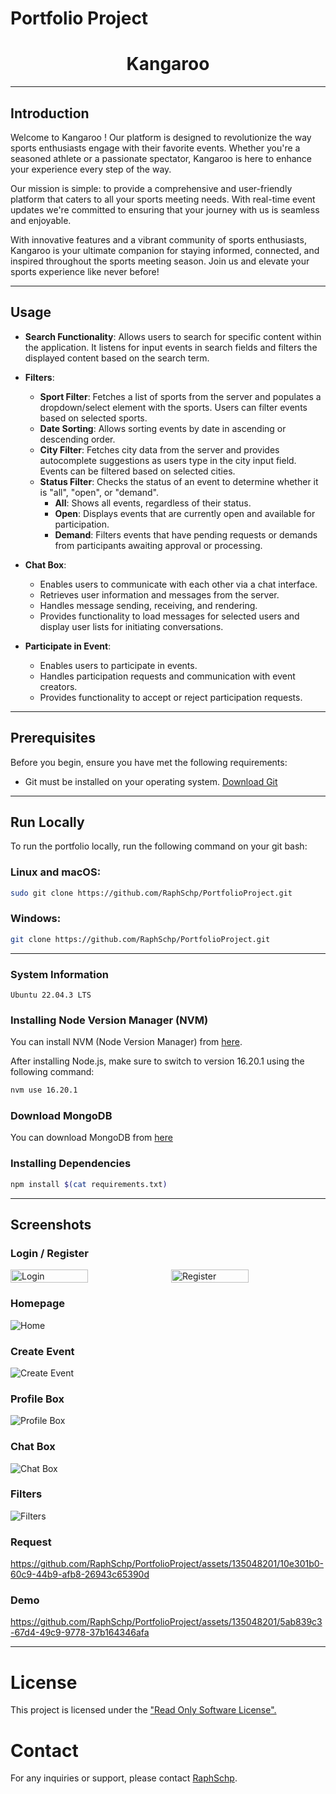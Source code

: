 # Portfolio Project 

<div align="center">
    <h1>Kangaroo</h1>
</div>

---


## Introduction
Welcome to Kangaroo ! Our platform is designed to revolutionize the way sports enthusiasts engage with their favorite events. Whether you're a seasoned athlete or a passionate spectator, Kangaroo is here to enhance your experience every step of the way.

Our mission is simple: to provide a comprehensive and user-friendly platform that caters to all your sports meeting needs. With real-time event updates we're committed to ensuring that your journey with us is seamless and enjoyable.

With innovative features and a vibrant community of sports enthusiasts, Kangaroo  is your ultimate companion for staying informed, connected, and inspired throughout the sports meeting season. Join us and elevate your sports experience like never before!

---


## Usage

- **Search Functionality**: Allows users to search for specific content within the application. It listens for input events in search fields and filters the displayed content based on the search term.

- **Filters**:
  - **Sport Filter**: Fetches a list of sports from the server and populates a dropdown/select element with the sports. Users can filter events based on selected sports.
  - **Date Sorting**: Allows sorting events by date in ascending or descending order.
  - **City Filter**: Fetches city data from the server and provides autocomplete suggestions as users type in the city input field. Events can be filtered based on selected cities.
  - **Status Filter**: Checks the status of an event to determine whether it is "all", "open", or "demand".
    - **All**: Shows all events, regardless of their status.
    - **Open**: Displays events that are currently open and available for participation.
    - **Demand**: Filters events that have pending requests or demands from participants awaiting approval or processing.
    
- **Chat Box**:
  - Enables users to communicate with each other via a chat interface.
  - Retrieves user information and messages from the server.
  - Handles message sending, receiving, and rendering.
  - Provides functionality to load messages for selected users and display user lists for initiating conversations.

- **Participate in Event**:
  - Enables users to participate in events.
  - Handles participation requests and communication with event creators.
  - Provides functionality to accept or reject participation requests.

---

## Prerequisites
Before you begin, ensure you have met the following requirements:
- Git must be installed on your operating system. [Download Git](https://git-scm.com/downloads)

---

## Run Locally
To run the portfolio locally, run the following command on your git bash:

### Linux and macOS:
```bash
sudo git clone https://github.com/RaphSchp/PortfolioProject.git
```
### Windows:

```bash
git clone https://github.com/RaphSchp/PortfolioProject.git
```
---

### System Information
```
Ubuntu 22.04.3 LTS
```

### Installing Node Version Manager (NVM)
You can install NVM (Node Version Manager) from <a href="https://nodejs.org/en">here</a>.

After installing Node.js, make sure to switch to version 16.20.1 using the following command:

```bash
nvm use 16.20.1
```

### Download MongoDB
You can download MongoDB from <a href="https://www.mongodb.com/try/download/community">here</a>


### Installing Dependencies
```bash
npm install $(cat requirements.txt)
```
---
## Screenshots

### Login / Register
<div style="display: flex;">
    <img width="50%" style="float: left; margin-right: 10px;" src="frontend/assets/screenshots/LOGIN.png" alt="Login">
    <img width="50%" style="float: left;" src="frontend/assets/screenshots/REGISTER.png" alt="Register">
</div>


### Homepage
<img src="frontend/assets/screenshots/HOME.png" alt="Home">

### Create Event
<img src="frontend/assets/screenshots/CREATEEVENT.png" alt="Create Event">

### Profile Box
<img src="frontend/assets/screenshots/PROFILEBOX.png" alt="Profile Box">

### Chat Box
<img src="frontend/assets/screenshots/CHAT.png" alt="Chat Box">

### Filters
<img src="frontend/assets/screenshots/FILTERS.png" alt="Filters">

### Request

https://github.com/RaphSchp/PortfolioProject/assets/135048201/10e301b0-60c9-44b9-afb8-26943c65390d

### Demo

https://github.com/RaphSchp/PortfolioProject/assets/135048201/5ab839c3-67d4-49c9-9778-37b164346afa

---

# License
This project is licensed under the <a href="https://github.com/RaphSchp/PortfolioProject/blob/backend/LICENSE"> "Read Only Software License".</a>

# Contact
For any inquiries or support, please contact <a href="https://github.com/RaphSchp">RaphSchp</a>.
